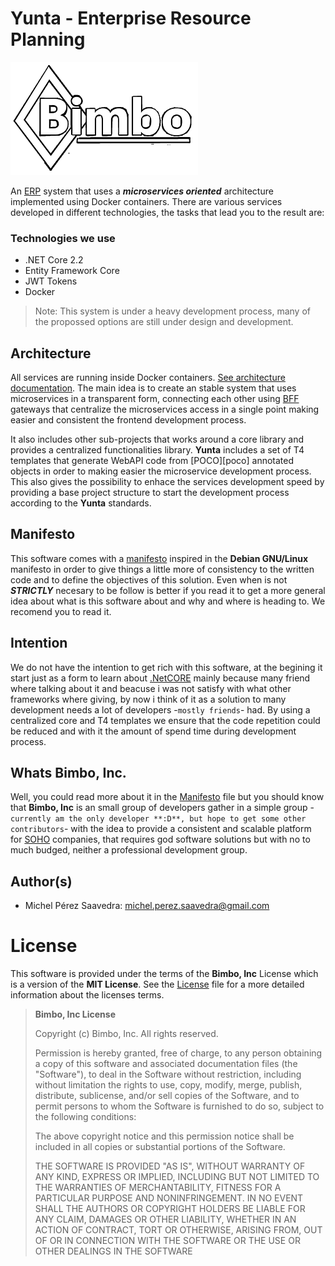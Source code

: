 # Yunta - Enterprise Resource Planning


![](./docs/images/logo-wiki.png)


An [ERP][erp] system that uses a  ***microservices oriented*** architecture implemented using Docker containers. There are various services developed in different technologies, the tasks that lead you to the result are:

### Technologies we use

* .NET Core 2.2
* Entity Framework Core
* JWT Tokens
* Docker


>Note: This system is under a heavy development process, many of the propossed options are still under design and development.


## Architecture

All services are running inside Docker containers. [See architecture documentation](./docs/architecture.md). The main idea is to create an stable system that uses microservices in a transparent form, connecting each other using [BFF][bff] gateways that centralize the microservices access in a single point making easier and consistent the frontend development process.

It also includes other sub-projects that works around a core library and provides a centralized functionalities library. **Yunta** includes a set of T4 templates that generate WebAPI code from [POCO][poco] annotated objects in order to making easier the microservice development process. This also gives the possibility to enhace the services development speed by providing a base project structure to start the development process according to the **Yunta** standards.

## Manifesto


This software comes with a [manifesto](./docs/erp_manifesto.md) inspired in the **Debian GNU/Linux** manifesto in order to give things a little more of consistency to the written code and to define the objectives of this solution. Even when is not ***STRICTLY*** necesary to be follow is better if you read it to get a more general idea about what is this software about and why and where is heading to. We recomend you to read it.

## Intention

We do not have the intention to get rich with this software, at the begining it start just as a form to learn about [.NetCORE][netcore] mainly because many friend where talking about it and beacuse i was not satisfy with what other frameworks where giving, by now i think of it as a solution to many development needs a lot of developers -``mostly friends``- had. By using a centralized core and T4 templates we ensure that the code repetition could be reduced and with it the amount of spend time during development process.

## Whats Bimbo, Inc.

Well, you could read more about it in the [Manifesto](./docs/manifesto.md) file but you should know that **Bimbo, Inc** is an small group of developers gather in a simple group -``currently am the only developer **:D**, but hope to get some other contributors``- with the idea to provide a consistent and scalable platform for [SOHO][soho] companies, that requires god software solutions but with no to much budged, neither a professional development group.

## Author(s)

* Michel Pérez Saavedra: <michel.perez.saavedra@gmail.com>


# License

This software is provided under the terms of the **Bimbo, Inc** License which is a version of the **MIT License**. See the [License](./LICENSE) file for a more detailed information about the licenses terms.

>  __Bimbo, Inc License__
>
> Copyright (c) Bimbo, Inc. All rights reserved.
>
> Permission is hereby granted, free of charge, to any person obtaining a copy 
 of this software and associated documentation files (the "Software"), to deal
 in the Software without restriction, including without limitation the rights
 to use, copy, modify, merge, publish, distribute, sublicense, and/or sell
    copies of the Software, and to permit persons to whom the Software is
    furnished to do so, subject to the following conditions:
>
> The above copyright notice and this permission notice shall be included in all
  copies or substantial portions of the Software.
>
> THE SOFTWARE IS PROVIDED "AS IS", WITHOUT WARRANTY OF ANY KIND, EXPRESS OR
 IMPLIED, INCLUDING BUT NOT LIMITED TO THE WARRANTIES OF MERCHANTABILITY,
 FITNESS FOR A PARTICULAR PURPOSE AND NONINFRINGEMENT. IN NO EVENT SHALL THE
 AUTHORS OR COPYRIGHT HOLDERS BE LIABLE FOR ANY CLAIM, DAMAGES OR OTHER
 LIABILITY, WHETHER IN AN ACTION OF CONTRACT, TORT OR OTHERWISE, ARISING FROM,
 OUT OF OR IN CONNECTION WITH THE SOFTWARE OR THE USE OR OTHER DEALINGS IN THE
 SOFTWARE


[erp]: http://wikipedia.org/wiki/erp
[soho]: http://wikipedia.org/wiki/soho
[bff]: https://wikipedia.org/bff_software
[netcore]: https://microsoft.com/aspnetcore/exit

